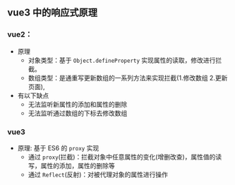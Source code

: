 ## vue3 中的响应式原理

### vue2：

- 原理
  - 对象类型：基于 `Object.defineProperty` 实现属性的读取，修改进行拦截。
  - 数组类型：是通重写更新数组的一系列方法来实现拦截(1.修改数组 2.更新页面),
- 有以下缺点
  - 无法监听新属性的添加和属性的删除
  - 无法监听通过数组的下标去修改数组

### vue3

- 原理: 基于 ES6 的 `proxy` 实现
  - 通过 `proxy`(拦截)：拦截对象中任意属性的变化(增删改查)，属性值的读写，属性的添加，属性的删除等
  - 通过 `Reflect`(反射)：对被代理对象的属性进行操作
